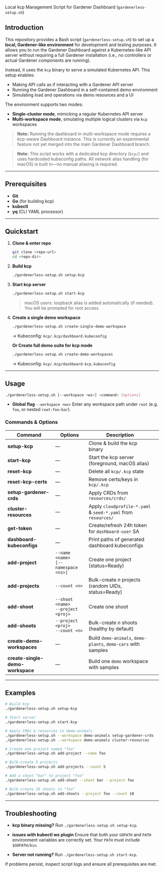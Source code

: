 Local kcp Management Script for Gardener Dashboard (`gardenerless-setup.sh`)

## Introduction

This repository provides a Bash script (`gardenerless-setup.sh`) to set up a **local, Gardener-like environment** for development and testing purposes. It allows you to run the Gardener Dashboard against a Kubernetes-like API server without requiring a full Gardener installation (i.e., no controllers or actual Gardener components are running).

Instead, it uses the `kcp` binary to serve a simulated Kubernetes API. This setup enables:

* Making API calls as if interacting with a Gardener API server
* Running the Gardener Dashboard in a self-contained demo environment
* Simulating load and operations via demo resources and a UI

The environment supports two modes:

* **Single-cluster mode**, mimicking a regular Kubernetes API server
* **Multi-workspace mode**, simulating multiple logical clusters via `kcp` workspaces

> **Note:** Running the dashboard in multi-workspace mode requires a *kcp-aware* Dashboard instance. This is currently an experimental feature not yet merged into the main Gardener Dashboard branch.

> **Note:** This script works with a dedicated kcp directory (`kcp/`) and uses hardcoded kubeconfig paths. All network alias handling (for macOS) is built in—no manual aliasing is required.

---

## Prerequisites

* **Git**
* **Go** (for building kcp)
* **kubectl**
* **yq** (CLI YAML processor)

---

## Quickstart

1. **Clone & enter repo**

   ```bash
   git clone <repo-url>
   cd <repo-dir>
   ```

2. **Build kcp**

   ```bash
   ./gardenerless-setup.sh setup-kcp
   ```

3. **Start kcp server**

   ```bash
   ./gardenerless-setup.sh start-kcp
   ```

   > macOS users: loopback alias is added automatically (if needed). You will be prompted for root access

4. **Create a single demo workspace**

   ```bash
   ./gardenerless-setup.sh create-single-demo-workspace
   ```

   → Kubeconfig: `kcp/.kcp/dashboard.kubeconfig`

   **Or Create full demo suite for kcp mode**

   ```bash
   ./gardenerless-setup.sh create-demo-workspaces
   ```

   → Kubeconfig: `kcp/.kcp/dashboard-kcp.kubeconfig`

---

## Usage

```bash
./gardenerless-setup.sh [--workspace <ws>] <command> [options]
```

* **Global flag**
  `--workspace <ws>`
  Enter any workspace path under `root` (e.g. `foo`, or nested `root:foo:bar`).

### Commands & Options

| Command                          | Options                                                                      | Description                                                   |                                           |
| -------------------------------- | ---------------------------------------------------------------------------- | ------------------------------------------------------------- | ----------------------------------------- |
| **setup-kcp**                    | —                                                                            | Clone & build the kcp binary                                  |                                           |
| **start-kcp**                    | —                                                                            | Start the kcp server (foreground, macOS alias)                |                                           |
| **reset-kcp**                    | —                                                                            | Delete all `kcp/.kcp` state                                   |                                           |
| **reset-kcp-certs**              | —                                                                            | Remove certs/keys in `kcp/.kcp`                               |                                           |
| **setup-gardener-crds**          | —                                                                            | Apply CRDs from `resources/crds/`                             |                                           |
| **cluster-resources**            | —                                                                            | Apply `cloudprofile-*.yaml` & `seed-*.yaml` from `resources/` |                                           |
| **get-token**                    | —                                                                            | Create/refresh 24h token for `dashboard-user` SA              |                                           |
| **dashboard-kubeconfigs**        | —                                                                            | Print paths of generated dashboard kubeconfigs                |                                           |
| **add-project**                  | `--name <name>`<br>`[--namespace <ns>]`                                      | Create one project (status=Ready)                             |                                           |
| **add-projects**                 | `--count <n>`                                                                | Bulk-create *n* projects (random UIDs, status=Ready)          |                                           |
| **add-shoot**                    | `--shoot <name>`<br>`--project <proj>`                                       | Create one shoot               |                                           |
| **add-shoots**                   | `--project <proj>`<br>`--count <n>`                                          | Bulk-create *n* shoots (healthy by default)                   |                                           |
| **create-demo-workspaces**       | —                                                                            | Build `demo-animals`, `demo-plants`, `demo-cars` with samples |                                           |
| **create-single-demo-workspace** | —                                                                            | Build one `demo` workspace with samples                       |                                           |

---

## Examples

```bash
# Build kcp
./gardenerless-setup.sh setup-kcp

# Start server
./gardenerless-setup.sh start-kcp

# Apply CRDs & resources in demo-animals
./gardenerless-setup.sh --workspace demo-animals setup-gardener-crds
./gardenerless-setup.sh --workspace demo-animals cluster-resources

# Create one project named "foo"
./gardenerless-setup.sh add-project --name foo

# Bulk-create 5 projects
./gardenerless-setup.sh add-projects --count 5

# Add a shoot "bar" to project "foo"
./gardenerless-setup.sh add-shoot --shoot bar --project foo

# Bulk-create 10 shoots in "foo"
./gardenerless-setup.sh add-shoots --project foo --count 10
```

---

## Troubleshooting

* **kcp binary missing?**
  Run `./gardenerless-setup.sh setup-kcp`.

* **issues with kubectl ws plugin**
  Ensure that both your `GOPATH` and `PATH` environment variables are correctly set. Your `PATH` must include `$GOPATH/bin`.


* **Server not running?**
  Run `./gardenerless-setup.sh start-kcp`.

If problems persist, inspect script logs and ensure all prerequisites are met.

